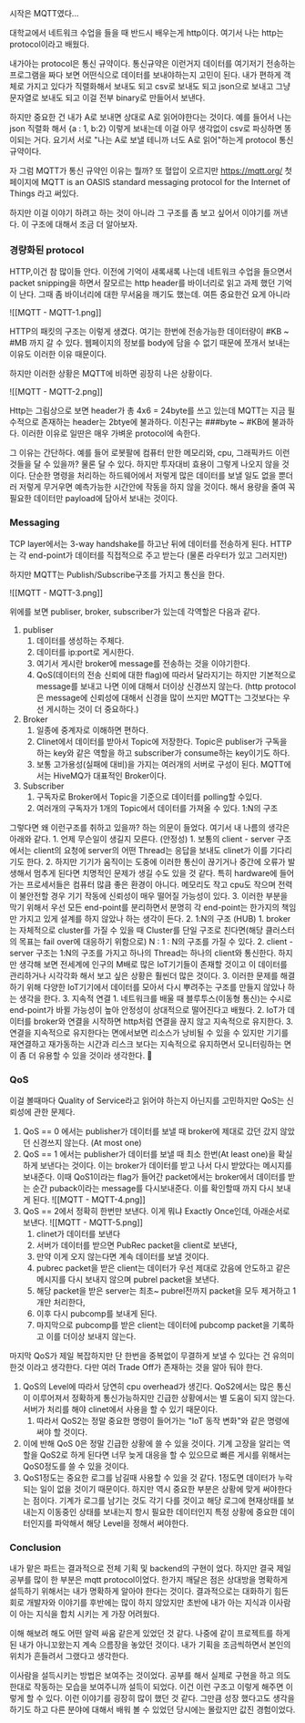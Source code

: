시작은 MQTT였다...

대학교에서 네트워크 수업을 들을 때 반드시 배우는게 http이다. 여기서 나는 http는 protocol이라고 배웠다. 

내가아는 protocol은 통신 규약이다. 통신규약은 이런거지 데이터를 여기저기 전송하는 프로그램을 짜다 보면 어떤식으로 데이터를 보내야하는지 고민이 된다. 내가 편하게 객체로 가지고 있다가 직렬화해서 보내도 되고 csv로 보내도 되고 json으로 보내고 그냥 문자열로 보내도 되고 이걸 전부 binary로 만들어서 보낸다.

하지만 중요한 건 내가 A로 보내면 상대로 A로 읽어야한다는 것이다.
예를 들어서 나는 json 직렬화 해서 {a : 1, b:2} 이렇게 보내는데 이걸 아무 생각없이 csv로 파싱하면 똥이되는 거다. 
요기서 서로 "나는 A로 보낼 테니까 너도 A로 읽어"하는게 protocol 통신규약이다.

자 그럼 MQTT가 통신 규약인 이유는 뭘까?
또 혈압이 오르지만 https://mqtt.org/ 첫페이지에 MQTT is an OASIS standard messaging protocol for the Internet of Things 라고 써있다.

하지만 이걸 이야기 하려고 하는 것이 아니라 그 구조를 좀 보고 싶어서 이야기를 꺼낸다. 이 구조에 대해서 조금 더 알아보자.
### 경량화된 protocol

HTTP,이건 참 많이들 안다. 이전에 기억이 새록새록 나는데 네트워크 수업을 들으면서 packet snipping을 하면서 잘모르는 http header를 바이너리로 읽고 과제 했던 기억이 난다. 그때 좀 바이너리에 대한 무서움을 깨기도 했는데. 여튼 중요한건 요게 아니라

![[MQTT - MQTT-1.png]]

HTTP의 패킷의 구조는 이렇게 생겼다. 여기는 한번에 전송가능한 데이터량이 \#KB ~ \#MB 까지 갈 수 있다. 웹페이지의 정보를 body에 담을 수 없기 때문에 쪼개서 보내는 이유도 이러한 이유 때문이다.

하지만 이러한 상황은 MQTT에 비하면 굉장히 나은 상황이다.

![[MQTT - MQTT-2.png]]

Http는 그림상으로 보면 header가 총 4x6 = 24byte를 쓰고 있는데 MQTT는 지금 필수적으로 존재하는 header는 2btye에 불과하다. 이친구는 \###byte ~ \#KB에 불과하다. 이러한 이유로 일딴은 매우 가벼운 protocol에 속한다.

그 이유는 간단하다. 예를 들어 로봇팔에 컴퓨터 만한 메모리와, cpu, 그래픽카드 이런것들을 달 수 있을까?
물론 달 수 있다. 하지만 투자대비 효용이 그렇게 나오지 않을 것이다. 단순한 명령을 처리하는 하드웨어에서 저렇게 많은 데이터를 보낼 일도 없을 뿐더러 저렇게 무거우면 예측가능한 시간안에 작동을 하지 않을 것이다. 해서 용량을 줄여 꼭 필요한 데이터만 payload에 담아서 보내는 것이다. 

### Messaging

TCP layer에서는 3-way handshake를 하고난 뒤에 데이터를 전송하게 된다. HTTP는 각 end-point가 데이터를 직접적으로 주고 받는다 (물론 라우터가 있고 그러지만)

하지만 MQTT는 Publish/Subscribe구조를 가지고 통신을 한다.

![[MQTT - MQTT-3.png]]

위에를 보면 publiser, broker, subscriber가 있는데 각역할은 다음과 같다.
1. publiser
	1. 데이터를 생성하는 주체다.
	2. 데이터를 ip:port로 게시한다.
	3. 여기서 게시란 broker에 message를 전송하는 것을 이야기한다.
	4. QoS(데이터의 전송 신뢰에 대한 flag)에 따라서 달라지기는 하지만 기본적으로 message를 보내고 나면 이에 대해서 더이상 신경쓰지 않는다. (http protocol은 message에 신뢰성에 대해서 신경을 많이 쓰지만 MQTT는 그것보다는 우선 게시하는 것이 더 중요하다.)
2. Broker
	1. 일종에 중계자로 이해하면 편하다.
	2. Clinet에서 데이터를 받아서 Topic에 저장한다. Topic은 publiser가 구독을 하는 key와 같은 역할을 하고 subscriber가 consume하는 key이기도 하다.
	3. 보통 고가용성(실패에 대비)을 가지는 여러개의 서버로 구성이 된다. MQTT에서는 HiveMQ가 대표적인 Broker이다.
3. Subscriber
	1. 구독자로 Broker에서 Topic을 기준으로 데이터를 polling할 수있다.
	2. 여러개의 구독자가 1개의 Topic에서 데이터를 가져올 수 있다. 1:N의 구조

그렇다면 왜 이런구조를 취하고 있을까? 하는 의문이 들었다. 여기서 내 나름의 생각은 아래와 같다.
	1. 언제 무슨일이 생길지 모른다. (안정성)
		1. 보통의 client - server 구조에서는 client의 요청에 server의 어떤 Thread는 응답을 보내도 clinet가 이를 기다리기도 한다. 
		2. 하지만 기기가 움직이는 도중에 이러한 통신이 끊기거나 중간에 오류가 발생해서 멈추게 된다면 치명적인 문제가 생길 수도 있을 것 같다. 특히 hardware에 들어가는 프로세서들은 컴퓨터 많큼 좋은 환경이 아니다. 메모리도 작고 cpu도 작으며 전력이 불안전할 경우 기기 작동에 신뢰성이 매우 떨어질 가능성이 있다.
		3. 이러한 부분을 막기 위해서 우선 모든 end-point를 분리하면서 분명히 각 end-point는 한가지의 책임만 가지고 있게 설계를 하지 않았나 하는 생각이 든다.
	2. 1:N의 구조 (HUB)
		1. broker는 자체적으로 cluster를 가질 수 있을 때 Cluster를 단일 구조로 친다면(해당 클러스터의 목표는 fail over에 대응하기 위함으로) N : 1 : N의 구조를 가질 수 있다.
		2. client - server 구조는 1:N의 구조를 가지고 하나의 Thread는 하나의 client와 통신한다. 하지만 생각해 보면 전세계에 인구의 M배로 많은 IoT기기들이 존재할 것이고 이 데이터를 관리하거나 시각각화 해서 보고 싶은 상황은 훨씬더 많은 것이다.
		3. 이러한 문제를 해결하기 위해 다양한 IoT기기에서 데이터를 모아서 다시 뿌려주는 구조를 만들지 않았나 하는 생각을 한다.
	3. 지속적 연결
		1. 네트워크를 배울 때 블루투스(이동형 통신)는 수시로 end-point가 바뀔 가능성이 높아 안정성이 상대적으로 떨어진다고 배웠다.
		2. IoT가 데이터를 broker와 연결을 시작하면 http처럼 연결을 끊지 않고 지속적으로 유지한다. 
		3. 연결을 지속적으로 유지한다는 면에서보면 리소스가 낭비될 수 있을 수 있지만 기기를 재연결하고 재가동하는 시간과 리스크 보다는 지속적으로 유지하면서 모니터링하는 면이 좀 더 유용할 수 있을 것이라 생각한다.

### QoS

이걸 볼때마다 Quality of Service라고 읽어야 하는지 아닌지를 고민하지만 QoS는 신뢰성에 관한 문제다. 

1. QoS == 0 에서는 publisher가 데이터를 보낼 때 broker에 제대로 갔던 갔지 않았던 신경쓰지 않는다. (At most one)
2. QoS == 1 에서는 publisher가 데이터를 보낼 때 최소 한번(At least one)을 확실하게 보낸다는 것이다. 이는 broker가 데이터를 받고 나서 다시 받았다는 메시지를 보내준다. 이때 QoS1이라는 flag가 들어간 packet에서는 broker에서 데이터를 받는 순간 puback이라는 message를 다시보내준다. 이를 확인할때 까지 다시 보내게 된다.
	![[MQTT - MQTT-4.png]]
3. QoS == 2에서 정확히 한번만 보낸다. 이게 뭐냐 Exactly Once인데, 아래순서로 보낸다.
	![[MQTT - MQTT-5.png]]
	1.  clinet가 데이터를 보낸다 
	2. 서버가 데이터를 받으면 PubRec packet을 client로 보낸다,
	3. 만약 이게 오지 않는다면 계속 데이터를 보낼 것이다.
	4. pubrec packet을 받은 client는 데이터가 우선 제대로 갔음에 안도하고 같은 메시지를 다시 보내지 않으며 pubrel packet을 보낸다.
	5. 해당 packet을 받은 server는 최초~ pubrel전까지 packet을 모두 제거하고 1개만 처리한다,
	6. 이후 다시 pubcomp를 보내게 된다.
	7. 마지막으로 pubcomp를 받은 client는 데이터에 pubcomp packet을 기록하고 이를 더이상 보내지 않는다.

마지막 QoS가 제일 복잡하지만 단 한번을 중복없이 무결하게 보낼 수 있다는 건 유의미 한것 이라고 생각한다. 다만 여러 Trade Off가 존재하는 것을 알아 둬야 한다.

1. QoS의 Level에 따라서 당연히 cpu overhead가 생긴다. QoS2에서는 많은 통신이 이루어져서 정확하게 통신가능하지만 긴급한 상황에서는 별 도움이 되지 않는다. 서버가 처리를 해야 clinet에서 사용을 할 수 있기 때문이다.
	1. 따라서 QoS2는 정말 중요한 명령이 들어가는 "IoT 동작 변화"와 같은 명령에 써야 할 것이다.
2. 이에 반해 QoS 0은 정말 긴급한 상황에 쓸 수 있을 것이다. 기계 고장을 알리는 역할을 QoS2로 하게 된다면 너무 늦게 대응을 할 수 있으므로 빠른 게시를 위해서는 QoS0정도를 쓸 수 있을 것이다.
3. QoS1정도는 중요한 로그를 남길때 사용할 수 있을 것 같다. 1정도면 데이터가 누락되는 일이 없을 것이기 때문이다.
하지만 역시 중요한 부분은 상황에 맞게 써야한다는 점이다. 기계가 로그를 남기는 것도 각기 다를 것이고 해당 로그에 현재상태를 보내는지 이동중인 상태를 보내는지 항시 필요한 데이터인지 특정 상황에 중요한 데이터인지를 파악해서 해당 Level을 정해서 써야한다.

### Conclusion

내가 맡은 파트는 결과적으로 전체 기획 및 backend의 구현이 었다. 하지만 결국 제일 공부를 많이 한 부분은 mqtt protocol이었다. 
한가지 깨달은 점은 상대방을 명확하게 설득하기 위해서는 내가 명확하게 알아야 한다는 것이다.
결과적으로는 대화하기 힘든 회로 개발자와 이야기를 후반에는 많이 하지 않았지만 초반에 내가 아는 지식과 이사람이 아는 지식을 합치 시키는 게 가장 어려웠다.

이해 해보려 해도 어떤 알력 싸움 같은게 있었던 것 같다. 나중에 같이 프로젝트를 하게 된 내가 아니꼬왔는지 계속 으름장을 놓았던 것이다. 내가 기획을 조금씩하면서 본인의 위치가 흔들려서 그랬다고 생각한다.

이사람을 설득시키는 방법은 보여주는 것이었다. 공부를 해서 실제로 구현을 하고 의도한대로 작동하는 모습을 보여주니까 설득이 되었다. 이건 이런 구조고 이렇게 해주면 이렇게 할 수 있다. 이런 이야기를 굉장히 많이 했던 것 같다. 그만큼 성장 했다고도 생각을 하기도 하고 다른 분야에 대해서 배워 볼 수 있었던 당시에는 몰랐지만 값진 경험이었다.


